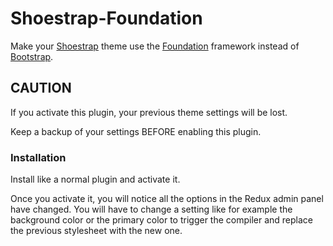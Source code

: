 # Shoestrap-Foundation

Make your [Shoestrap](http://shoestrap.org) theme use the [Foundation](http://foundation.zurb.com/) framework instead of [Bootstrap](http://getbootstrap.com).

## CAUTION

If you activate this plugin, your previous theme settings will be lost.

Keep a backup of your settings BEFORE enabling this plugin.


### Installation

Install like a normal plugin and activate it.

Once you activate it, you will notice all the options in the Redux admin panel have changed. You will have to change a setting like for example the background color or the primary color to trigger the compiler and replace the previous stylesheet with the new one.